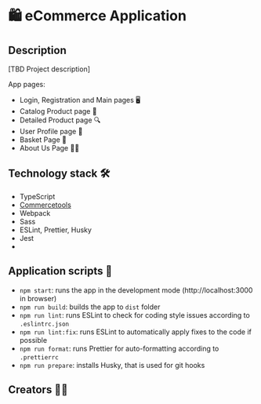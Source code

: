 # 🛍️ eCommerce Application

## Description

[TBD Project description]

App pages:
- Login, Registration and Main pages 🖥️
- Catalog Product page 📖
- Detailed Product page 🔍
- User Profile page 👥
- Basket Page 🛒
- About Us Page 👦👩

## Technology stack 🛠️
- TypeScript
- [Commercetools](https://commercetools.com/)
- Webpack
- Sass 
- ESLint, Prettier, Husky
- Jest
- 
## Application scripts 📜
- `npm start`: runs the app in the development mode (http://localhost:3000 in browser)
- `npm run build`: builds the app to `dist` folder
- `npm run lint`: runs ESLint to check for coding style issues according to `.eslintrc.json`
- `npm run lint:fix`: runs ESLint to automatically apply fixes to the code if possible
- `npm run format`: runs Prettier for auto-formatting according to `.prettierrc`
- `npm run prepare`: installs Husky, that is used for git hooks

## Creators 👨‍💻